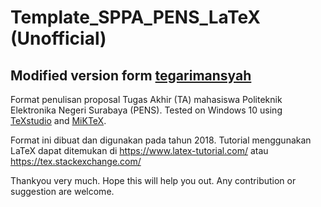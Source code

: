 # Template_SPPA_PENS_LaTeX (Unofficial)

## Modified version form [tegarimansyah](https://github.com/tegarimansyah/buku_pa_pens_latex)

Format penulisan proposal Tugas Akhir (TA) mahasiswa Politeknik Elektronika Negeri Surabaya (PENS). Tested on Windows 10 using [TeXstudio](https://www.texstudio.org/) and [MiKTeX](https://miktex.org/).

Format ini dibuat dan digunakan pada tahun 2018. Tutorial menggunakan LaTeX dapat ditemukan di https://www.latex-tutorial.com/ atau https://tex.stackexchange.com/

Thankyou very much. Hope this will help you out. Any contribution or suggestion are welcome.
